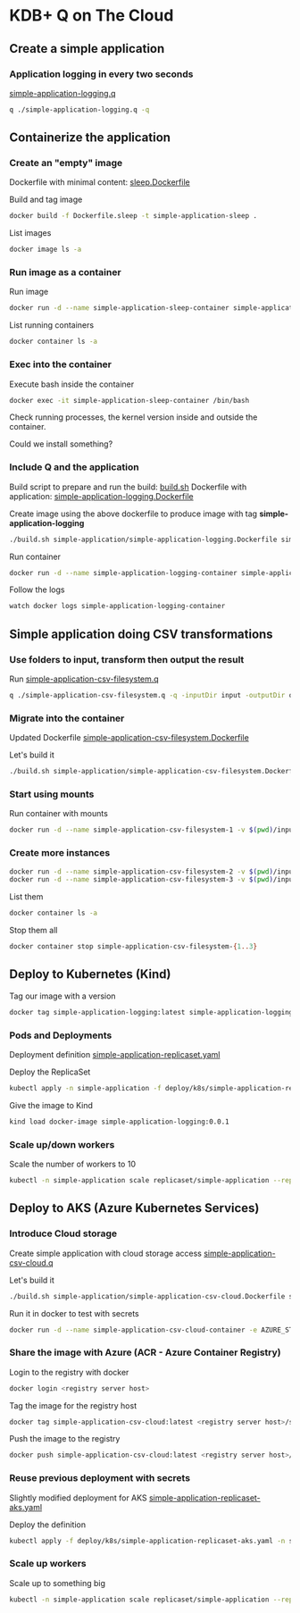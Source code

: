 # KDB+ Q on The Cloud

## Create a simple application
### Application logging in every two seconds
[simple-application-logging.q](simple-application/simple-application-logging.q)
```bash
q ./simple-application-logging.q -q
```
## Containerize the application
### Create an "empty" image
Dockerfile with minimal content: [sleep.Dockerfile](simple-application/sleep.Dockerfile)

Build and tag image
```bash
docker build -f Dockerfile.sleep -t simple-application-sleep .
```

List images
```bash
docker image ls -a
```

### Run image as a container
Run image
```bash
docker run -d --name simple-application-sleep-container simple-application-sleep
```

List running containers
```bash
docker container ls -a
```

### Exec into the container

Execute bash inside the container 
```bash
docker exec -it simple-application-sleep-container /bin/bash
```

Check running processes, the kernel version inside and outside the container.

Could we install something?

### Include Q and the application
Build script to prepare and run the build: [build.sh](build.sh)
Dockerfile with application: [simple-application-logging.Dockerfile](simple-application/simple-application-logging.Dockerfile)

Create image using the above dockerfile to produce image with tag __simple-application-logging__
```bash
./build.sh simple-application/simple-application-logging.Dockerfile simple-application-logging
```

Run container
```bash
docker run -d --name simple-application-logging-container simple-application-logging
```

Follow the logs
```bash
watch docker logs simple-application-logging-container
```

## Simple application doing CSV transformations
### Use folders to input, transform then output the result
Run [simple-application-csv-filesystem.q](simple-application/simple-application-csv-filesystem.q)

```bash
q ./simple-application-csv-filesystem.q -q -inputDir input -outputDir output
```

### Migrate into the container
Updated Dockerfile [simple-application-csv-filesystem.Dockerfile](simple-application/simple-application-csv-filesystem.Dockerfile)

Let's build it
```bash
./build.sh simple-application/simple-application-csv-filesystem.Dockerfile simple-application-csv-filesystem
```

### Start using mounts
Run container with mounts
```bash
docker run -d --name simple-application-csv-filesystem-1 -v $(pwd)/input:/input -v $(pwd)/output:/output simple-application-csv-filesystem
```

### Create more instances
```bash
docker run -d --name simple-application-csv-filesystem-2 -v $(pwd)/input:/input -v $(pwd)/output:/output simple-application-csv-filesystem
docker run -d --name simple-application-csv-filesystem-3 -v $(pwd)/input:/input -v $(pwd)/output:/output simple-application-csv-filesystem
```

List them
```bash
docker container ls -a
```

Stop them all
```bash
docker container stop simple-application-csv-filesystem-{1..3}
```

## Deploy to Kubernetes (Kind)
Tag our image with a version
```bash
docker tag simple-application-logging:latest simple-application-logging:0.0.1
```

### Pods and Deployments
Deployment definition [simple-application-replicaset.yaml](deploy/k8s/simple-application-replicaset.yaml)

Deploy the ReplicaSet
```bash
kubectl apply -n simple-application -f deploy/k8s/simple-application-replicaset.yaml
```

Give the image to Kind
```bash
kind load docker-image simple-application-logging:0.0.1
```

### Scale up/down workers
Scale the number of workers to 10
```bash
kubectl -n simple-application scale replicaset/simple-application --replicas=10
```

## Deploy to AKS (Azure Kubernetes Services)
### Introduce Cloud storage
Create simple application with cloud storage access [simple-application-csv-cloud.q](simple-application/simple-application-csv-cloud.q)

Let's build it
```bash
./build.sh simple-application/simple-application-csv-cloud.Dockerfile simple-application-csv-cloud
```

Run it in docker to test with secrets
```bash
docker run -d --name simple-application-csv-cloud-container -e AZURE_STORAGE_ACCOUNT="???" -e AZURE_STORAGE_SHARED_KEY="???" simple-application-csv-cloud
```

### Share the image with Azure (ACR - Azure Container Registry)
Login to the registry with docker
```bash
docker login <registry server host>
```

Tag the image for the registry host
```bash
docker tag simple-application-csv-cloud:latest <registry server host>/simple-application-csv-cloud:0.0.1
```

Push the image to the registry
```bash
docker push simple-application-csv-cloud:latest <registry server host>/simple-application-csv-cloud:0.0.1
```

### Reuse previous deployment with secrets
Slightly modified deployment for AKS [simple-application-replicaset-aks.yaml](deploy/k8s/simple-application-replicaset-aks.yaml)

Deploy the definition
```bash
kubectl apply -f deploy/k8s/simple-application-replicaset-aks.yaml -n simple-application
```

### Scale up workers

Scale up to something big

```bash
kubectl -n simple-application scale replicaset/simple-application --replicas=500
```
